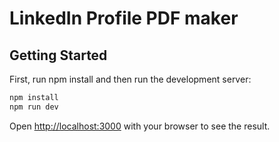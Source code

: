 # LinkedIn Profile PDF maker
## Getting Started

First, run npm install and then run the development server:

```bash
npm install
npm run dev
```

Open [http://localhost:3000](http://localhost:3000) with your browser to see the result.
